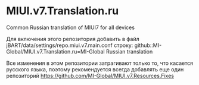 # MIUI.v7.Translation.ru
Common Russian translation of MIUI7 for all devices

Для включения этого репозитория добавить в файл jBART/data/settings/repo.miui.v7.main.conf строку:
github::MI-Global/MIUI.v7.Translation.ru=MI-Global Russian translation

Все изменения в этом репозитории затрагивают только то, что касается русского языка, 
поэтому рекомендуется всегда добавлять еще один репозиторий https://github.com/MI-Global/MIUI.v7.Resources.Fixes
